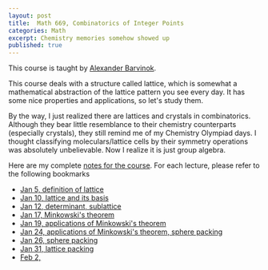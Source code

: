 ```yaml
---
layout: post
title:  Math 669, Combinatorics of Integer Points
categories: Math
excerpt: Chemistry memories somehow showed up
published: true 
---
```


This course is taught by [Alexander Barvinok](http://www.math.lsa.umich.edu/~barvinok/).

This course deals with a structure called lattice, which is somewhat a mathematical abstraction of the lattice pattern you see every day. It has some nice properties and applications, so let's study them.

By the way, I just realized there are lattices and crystals in combinatorics. Although they bear little resemblance to their chemistry counterparts (especially crystals), they still remind me of my Chemistry Olympiad days. I thought classifying moleculars/lattice cells by their symmetry operations was absolutely unbelievable. Now I realize it is just group algebra.

Here are my complete [notes for the course](../../../../parts/comb/lattice.pdf). For each lecture, please refer to the following bookmarks
- [Jan 5, definition of lattice](../../../../parts/comb/lattice.pdf#section.1.1)
- [Jan 10, lattice and its basis](../../../../parts/comb/lattice.pdf#section.1.2)
- [Jan 12, determinant, sublattice](../../../../parts/comb/lattice.pdf#section.1.3)
- [Jan 17, Minkowski's theorem](../../../../parts/comb/lattice.pdf#section.1.4)
- [Jan 19, applications of Minkowski's theorem](../../../../parts/comb/lattice.pdf#section.1.5)
- [Jan 24, applications of Minkowski's theorem, sphere packing](../../../../parts/comb/lattice.pdf#section.1.6)
- [Jan 26, sphere packing](../../../../parts/comb/lattice.pdf#section.1.6)
- [Jan 31, lattice packing](../../../../parts/comb/lattice.pdf#section.1.7)
- [Feb 2, ](../../../../parts/comb/lattice.pdf#section.1.7)
